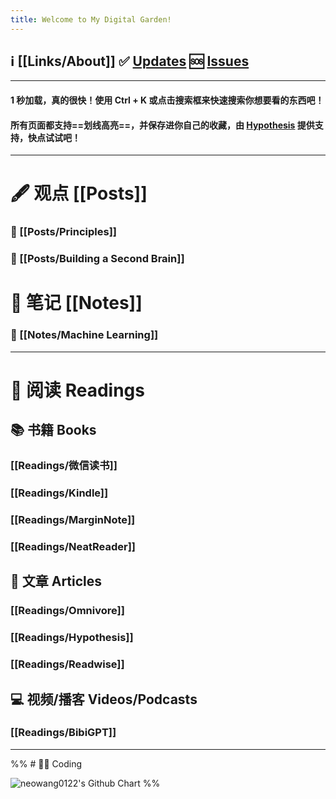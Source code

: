```yaml
---
title: Welcome to My Digital Garden!
---
```

## ℹ️ [[Links/About]]  ✅ [Updates](https://github.com/neowang0122/neowang0122.github.io/discussions/categories/announcements) 🆘 [Issues](https://github.com/neowang0122/neowang0122.github.io/issues)

--- 
#### 1 秒加载，真的很快！使用 Ctrl + K 或点击搜索框来快速搜索你想要看的东西吧！

#### 所有页面都支持==划线高亮==，并保存进你自己的收藏，由 [Hypothesis](https://web.hypothes.is/) 提供支持，快点试试吧！

--- 
# 🖋️ 观点 [[Posts]]

 ### 📍 [[Posts/Principles]]  
### 🧠 [[Posts/Building a Second Brain]]

# 📒 笔记 [[Notes]]

### 🤖 [[Notes/Machine Learning]]

---
# 📖 阅读 Readings

## 📚 书籍 Books

### [[Readings/微信读书]]
### [[Readings/Kindle]] 

### [[Readings/MarginNote]] 

### [[Readings/NeatReader]] 

## 📰 文章 Articles 

### [[Readings/Omnivore]] 

### [[Readings/Hypothesis]]

### [[Readings/Readwise]]

## 💻 视频/播客 Videos/Podcasts 

### [[Readings/BibiGPT]]

--- 
%% # 👨‍💻 Coding 

<img src="http://ghchart.rshah.org/neowang0122" alt="neowang0122's Github Chart" />
  %%
